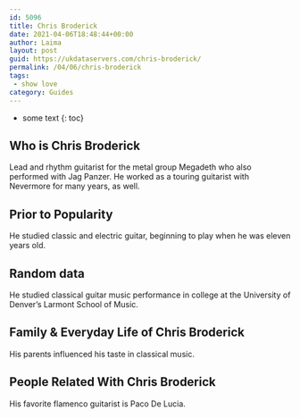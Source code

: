 ```yaml
---
id: 5096
title: Chris Broderick
date: 2021-04-06T18:48:44+00:00
author: Laima
layout: post
guid: https://ukdataservers.com/chris-broderick/
permalink: /04/06/chris-broderick
tags:
 - show love
category: Guides
---
```


* some text
{: toc}


## Who is Chris Broderick
                  
                  
                  
Lead and rhythm guitarist for the metal group Megadeth who also performed with Jag Panzer. He worked as a touring guitarist with Nevermore for many years, as well.
                  
              
            
              
            
                
                
                
## Prior to Popularity
                  
                  
                  
He studied classic and electric guitar, beginning to play when he was eleven years old.
                  
              
            
              
            
                
                
                
## Random data
                  
                  
                  
He studied classical guitar music performance in college at the University of Denver&#8217;s Larmont School of Music.
                  
              
            
              
            
                
                
                
## Family & Everyday Life of Chris Broderick
                  
                  
                  
His parents influenced his taste in classical music.
                  
              
            
              
            
                
                
                
## People Related With Chris Broderick
                  
                  
                  
His favorite flamenco guitarist is Paco De Lucia.
                  
              
            
              
            
                
              
            
              
              
            
            
              
            
          
          
          